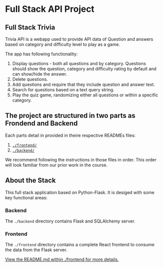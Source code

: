 # Full Stack API Project

## Full Stack Trivia

Trivia API is a webapp used to provide API data of Question and answers based on category and difficulty level to play as a game. 

The app has following functionality:

1) Display questions - both all questions and by category. Questions should show the question, category and difficulty rating by default and can show/hide the answer. 
2) Delete questions.
3) Add questions and require that they include question and answer text.
4) Search for questions based on a text query string.
5) Play the quiz game, randomizing either all questions or within a specific category. 


## The project are structured in two parts as Frondend and Backend

Each parts detail in provided in theire respective READMEs files:

1. [`./frontend/`](./frontend/README.md)
2. [`./backend/`](./backend/README.md)

We recommend following the instructions in those files in order. This order will look familiar from our prior work in the course.

## About the Stack

This full stack application based on Python-Flask. It is desiged with some key functional areas:

### Backend

The `./backend` directory contains Flask and SQLAlchemy server.

### Frontend

The `./frontend` directory contains a complete React frontend to consume the data from the Flask server.
 

[View the README.md within ./frontend for more details.](./frontend/README.md)
